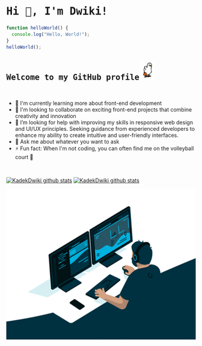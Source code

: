 <div  align="ce">
  <h1><samp>Hi 👋, I'm Dwiki!</samp></h1>

  ```javascript
  function helloWorld() {
    console.log("Hello, World!");
  }
  helloWorld();
  ```
  <h2><samp>Welcome to my GitHub profile</samp><img height="50" src="bebek.gif" alt="Hello"> </h1>
  <br>
  
  - 🌱 I'm currently learning more about front-end development 
  - 👯 I'm looking to collaborate on exciting front-end projects that combine creativity and innovation
  - 🤔 I’m looking for help with improving my skills in responsive web design and UI/UX principles. Seeking guidance from experienced developers to enhance my ability to create intuitive and user-friendly interfaces.
  - 💬 Ask me about whatever you want to ask
  - ⚡ Fun fact: When I'm not coding, you can often find me on the volleyball court 🏐
  <br/>
  <p>
    <a href="#"><img src="https://github-readme-stats.vercel.app/api?username=KadekDwiki&hide_border=true&show_icons=true" alt="KadekDwiki github stats"></a>
    <a href="#"><img src="https://github-readme-stats.vercel.app/api/top-langs/?username=KadekDwiki&layout=compact" alt="KadekDwiki github stats"></a>
  </p>

   <p align="center">
    <a href="#"><img height="400" width="600" src="coding.gif" alt="Kadek Dwiki"></a>
  </p>
</div>
